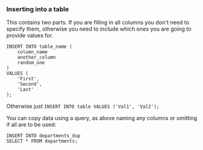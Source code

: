 ### Inserting into a table

This contains two parts.  If you are filling in all columns you don't need to specify them, otherwise you need to include which ones you are going to provide values for.

```
INSERT INTO table_name (
    column_name
    another_column
    random_one
)
VALUES (
    'First',
    'Second',
    'Last'
);
```

Otherwise just `INSERT INTO table VALUES ('Val1', 'Val2');`

You can copy data using a query, as above naming any columns or omitting if all are to be used:
```
INSERT INTO departments_dup
SELECT * FROM departments;
```